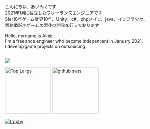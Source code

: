 こんにちは、あいみくです<br />
2021年1月に独立したフリーランスエンジニアです<br />
SIer10年ゲーム業界10年、Unity、c#、phpメイン、java、インフラ少々。<br />
業務委託でゲームの案件の開発を行っております<br /><br />
Hello, my name is Aimk.<br />
I'm a freelance engineer who became independent in January 2021.<br />
I develop game projects on outsourcing.<br /><br />

![](https://github-profile-summary-cards.vercel.app/api/cards/profile-details?username=aimkbiz&theme=2077)

<p align="left"> 
  <img alt="Top Langs" height="150px" src="https://github-readme-stats.vercel.app/api/top-langs/?username=aimkbiz&layout=compact&show_icons=true" />
  <img alt="github stats" height="150px" src="https://github-readme-stats.vercel.app/api?username=aimkbiz&theme=onedark&show_icons=ture" />
</p>

[![trophy](https://github-profile-trophy.vercel.app/?username=aimkbiz)](https://github.com/ryo-ma/github-profile-trophy)

<!--
**aimkbiz/aimkbiz** is a ✨ _special_ ✨ repository because its `README.md` (this file) appears on your GitHub profile.

Here are some ideas to get you started:

- 🔭 I’m currently working on ...
- 🌱 I’m currently learning ...
- 👯 I’m looking to collaborate on ...
- 🤔 I’m looking for help with ...
- 💬 Ask me about ...
- 📫 How to reach me: ...
- 😄 Pronouns: ...
- ⚡ Fun fact: ...
-->
